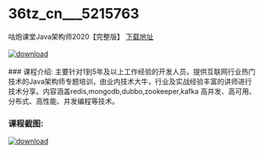 # 36tz_cn___5215763
咕炮课堂Java架构师2020【完整版】
[下载地址](http://www.36tz.cn/article/5215763 "下载地址")
<br/></br>[![download](http://36tz.cn/muke_img/2020_10_2-59-300x175.png "下载地址")](http://www.36tz.cn/article/5215763 "下载地址")
<br/></br>### 课程介绍:
主要针对1到5年及以上工作经验的开发人员，提供互联网行业热门技术的Java架构师专题培训，由业内技术大牛，行业及实战经验丰富的讲师进行技术分享。内容涵盖redis,mongodb,dubbo,zookeeper,kafka 高并发、高可用、分布式、高性能、并发编程等技术。

### 课程截图:
[![download](http://36tz.cn/muke_img/2020_10_1-63.png "下载地址")](http://www.36tz.cn/article/5215763 "下载地址")
